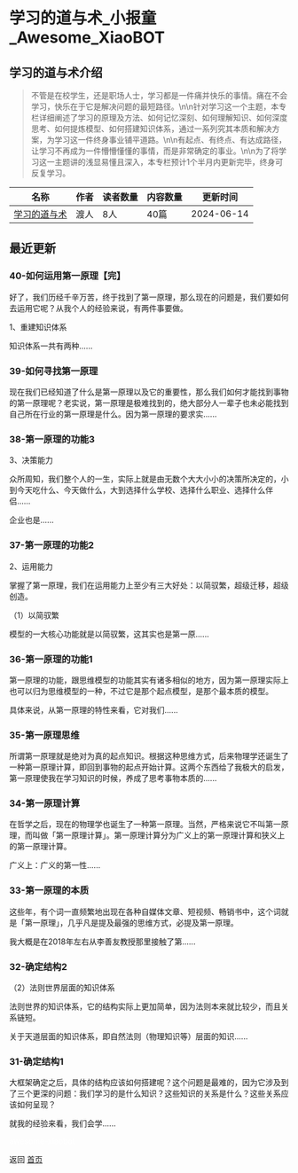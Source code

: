 # 学习的道与术_小报童_Awesome_XiaoBOT

## 学习的道与术介绍
> 不管是在校学生，还是职场人士，学习都是一件痛并快乐的事情。痛在不会学习，快乐在于它是解决问题的最短路径。\n\n针对学习这一个主题，本专栏详细阐述了学习的原理及方法、如何记忆深刻、如何理解知识、如何深度思考、如何提炼模型、如何搭建知识体系，通过一系列究其本质和解决方案，为学习这一件终身事业铺平道路。\n\n有起点、有终点、有达成路径，让学习不再成为一件懵懵懂懂的事情，而是非常确定的事业。\n\n为了将学习这一主题讲的浅显易懂且深入，本专栏预计1个半月内更新完毕，终身可反复学习。  
  


|名称|作者|读者数量|内容数量|更新时间|
|---|---|---|---|---|
|[学习的道与术](https://xiaobot.net/p/simo1?refer=0b133df9-27dc-423b-8101-639049001c13)|渡人|8人|40篇|2024-06-14|

## 最近更新
### 40-如何运用第一原理【完】

好了，我们历经千辛万苦，终于找到了第一原理，那么现在的问题是，我们要如何去运用它呢？从我个人的经验来说，有两件事要做。

1、重建知识体系

知识体系一共有两种......

### 39-如何寻找第一原理

现在我们已经知道了什么是第一原理以及它的重要性，那么我们如何才能找到事物的第一原理呢？老实说，第一原理是极难找到的，绝大部分人一辈子也未必能找到自己所在行业的第一原理是什么。因为第一原理的要求实......

### 38-第一原理的功能3

3、决策能力

众所周知，我们整个人的一生，实际上就是由无数个大大小小的决策所决定的，小到今天吃什么、今天做什么，大到选择什么学校、选择什么职业、选择什么伴侣……

企业也是......

### 37-第一原理的功能2

2、运用能力

掌握了第一原理，我们在运用能力上至少有三大好处：以简驭繁，超级迁移，超级创造。

（1）以简驭繁

模型的一大核心功能就是以简驭繁，这其实也是第一原......

### 36-第一原理的功能1

第一原理的功能，跟思维模型的功能其实有诸多相似的地方，因为第一原理实际上也可以归为思维模型的一种，不过它是那个起点模型，是那个最本质的模型。

具体来说，从第一原理的特性来看，它对我们......

### 35-第一原理思维

所谓第一原理就是绝对为真的起点知识。根据这种思维方式，后来物理学还诞生了一种第一原理计算，即回到事物的起点开始计算。这两个东西给了我极大的启发，第一原理使我在学习知识的时候，养成了思考事物本质的......

### 34-第一原理计算

在哲学之后，现在的物理学也诞生了一种第一原理。当然，严格来说它不叫第一原理，而叫做「第一原理计算」。第一原理计算分为广义上的第一原理计算和狭义上的第一原理计算。

广义上：广义的第一性......

### 33-第一原理的本质

这些年，有个词一直频繁地出现在各种自媒体文章、短视频、畅销书中，这个词就是「第一原理」，几乎凡是提及最强的思维方式，必提及第一原理。

我大概是在2018年左右从李善友教授那里接触了第......

### 32-确定结构2

（2）法则世界层面的知识体系

法则世界的知识体系，它的结构实际上更加简单，因为法则本来就比较少，而且关系链短。

关于天道层面的知识体系，即自然法则（物理知识等）层面的知识......

### 31-确定结构1

大框架确定之后，具体的结构应该如何搭建呢？这个问题是最难的，因为它涉及到了三个更深的问题：我们学习的是什么知识？这些知识的关系是什么？这些关系应该如何呈现？

就我的经验来看，我们会学......


<a href="https://github.com/Reno9527/awesome-xiaobot" style="color: white; text-decoration: none;">awesome-xiaobot</a>

返回 [首页](../README.md)
